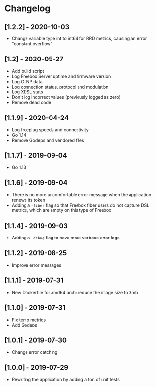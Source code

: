 # Changelog

## [1.2.2] - 2020-10-03

- Change variable type int to int64 for RRD metrics, causing an error "constant overflow"

## [1.2] - 2020-05-27

- Add build script
- Log Freebox Server uptime and firmware version
- Log G.INP data
- Log connection status, protocol and modulation
- Log XDSL stats
- Don't log incorrect values (previously logged as zero)
- Remove dead code

## [1.1.9] - 2020-04-24

- Log freeplug speeds and connectivity
- Go 1.14
- Remove Godeps and vendored files

## [1.1.7] - 2019-09-04

- Go 1.13

## [1.1.6] - 2019-09-04

- There is no more uncomfortable error message when the application renews its token
- Adding a `-fiber` flag so that Freebox fiber users do not capture DSL metrics, which are empty on this type of Freebox

## [1.1.4] - 2019-09-03

- Adding a `-debug` flag to have more verbose error logs

## [1.1.2] - 2019-08-25

- Improve error messages

## [1.1.1] - 2019-07-31

- New Dockerfile for amd64 arch: reduce the image size to 3mb

## [1.1.0] - 2019-07-31

- Fix temp metrics
- Add Godeps

## [1.0.1] - 2019-07-30

- Change error catching

## [1.0.0] - 2019-07-29

- Rewriting the application by adding a ton of unit tests
